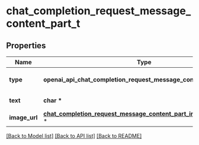 # chat_completion_request_message_content_part_t

## Properties
Name | Type | Description | Notes
------------ | ------------- | ------------- | -------------
**type** | **openai_api_chat_completion_request_message_content_part_TYPE_e** | The type of the content part. | 
**text** | **char \*** | The text content. | 
**image_url** | [**chat_completion_request_message_content_part_image_image_url_t**](chat_completion_request_message_content_part_image_image_url.md) \* |  | 

[[Back to Model list]](../README.md#documentation-for-models) [[Back to API list]](../README.md#documentation-for-api-endpoints) [[Back to README]](../README.md)


